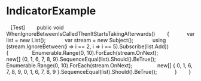# IndicatorExample

   [Test]        public void WhenIgnoreBetweenIsCalledThenItStartsTakingAfterwards()        {            var list = new List<int>();
            var stream = new Subject<int>();
            using (stream.IgnoreBetween(i => i == 2, i => i == 5).Subscribe(list.Add))            {                Enumerable.Range(0, 10).ForEach(stream.OnNext);
                new[] {0, 1, 6, 7, 8, 9}.SequenceEqual(list).Should().BeTrue();
                Enumerable.Range(0, 10).ForEach(stream.OnNext);
                new[] { 0, 1, 6, 7, 8, 9, 0, 1, 6, 7, 8, 9 }.SequenceEqual(list).Should().BeTrue();            }        }
